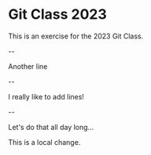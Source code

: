 # Git Class 2023

This is an exercise for the 2023 Git Class.

--

Another line

--

I really like to add lines!

--

Let's do that all day long...

This is a local change.
